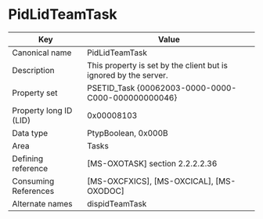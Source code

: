 # PidLidTeamTask

| Key | Value |
|---|---|
| Canonical name | PidLidTeamTask |
| Description | This property is set by the client but is ignored by the server. |
| Property set | PSETID_Task {00062003-0000-0000-C000-000000000046} |
| Property long ID (LID) | 0x00008103 |
| Data type | PtypBoolean, 0x000B |
| Area | Tasks |
| Defining reference | [MS-OXOTASK] section 2.2.2.2.36 |
| Consuming References | [MS-OXCFXICS], [MS-OXCICAL], [MS-OXODOC] |
| Alternate names | dispidTeamTask |

